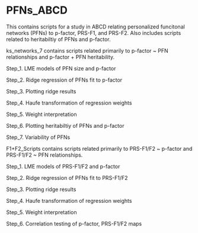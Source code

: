 # PFNs_ABCD

This contains scripts for a study in ABCD relating personalized funcitonal networks (PFNs) to p-factor, PRS-F1, and PRS-F2. Also includes scripts related to heritabiltiy of PFNs and p-factor.

ks_networks_7 contains scripts related primarily to p-factor ~ PFN relationships and p-factor + PFN heritability.
  
  Step_1. LME models of PFN size and p-factor
  
  Step_2. Ridge regression of PFNs fit to p-factor
  
  Step_3. Plotting ridge results
  
  Step_4. Haufe transformation of regression weights
  
  Step_5. Weight interpretation
  
  Step_6. Plotting heritabiltiy of PFNs and p-factor
  
  Step_7. Variability of PFNs

F1+F2_Scripts contains scripts related primarily to PRS-F1/F2 ~ p-factor and PRS-F1/F2 ~ PFN relationships.
  
  Step_1. LME models of PRS-F1/F2 and p-factor
  
  Step_2. Ridge regression of PFNs fit to PRS-F1/F2
  
  Step_3. Plotting ridge results
  
  Step_4. Haufe transformation of regression weights
  
  Step_5. Weight interpretation
  
  Step_6. Correlation testing of p-factor, PRS-F1/F2 maps
